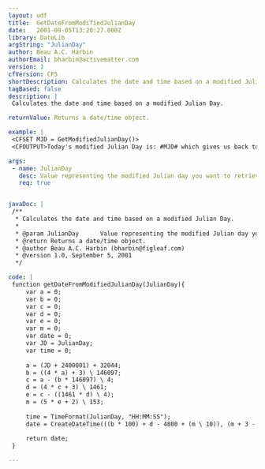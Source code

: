 ```yaml
---
layout: udf
title:  GetDateFromModifiedJulianDay
date:   2001-09-05T13:20:27.000Z
library: DateLib
argString: "JulianDay"
author: Beau A.C. Harbin
authorEmail: bharbin@activematter.com
version: 1
cfVersion: CF5
shortDescription: Calculates the date and time based on a modified Julian Day.
tagBased: false
description: |
 Calculates the date and time based on a modified Julian Day.

returnValue: Returns a date/time object.

example: |
 <CFSET MJD = GetModifiedJulianDay()>
 <CFOUTPUT>Today's modified Julian Day is: #MJD# which gives us back today's date: #GetDateFromModifiedJulianDay(MJD)#</CFOUTPUT>

args:
 - name: JulianDay
   desc: Value representing the modified Julian day you want to retrieve the date/time for.
   req: true


javaDoc: |
 /**
  * Calculates the date and time based on a modified Julian Day.
  * 
  * @param JulianDay      Value representing the modified Julian day you want to retrieve the date/time for. 
  * @return Returns a date/time object. 
  * @author Beau A.C. Harbin (bharbin@figleaf.com) 
  * @version 1.0, September 5, 2001 
  */

code: |
 function getDateFromModifiedJulianDay(JulianDay){
     var a = 0;
     var b = 0;
     var c = 0;
     var d = 0;
     var e = 0;
     var m = 0;
     var date = 0;
     var JD = JulianDay;
     var time = 0;
     
     a = (JD + 2400001) + 32044;
     b = ((4 * a) + 3) \ 146097;
     c = a - (b * 146097) \ 4;
     d = (4 * c + 3) \ 1461;
     e = c - ((1461 * d) \ 4);
     m = (5 * e + 2) \ 153;
 
     time = TimeFormat(JulianDay, "HH:MM:SS");
     date = CreateDateTime(((b * 100) + d - 4800 + (m \ 10)), (m + 3 - (12 * (m \ 10))), ((e - (153 * m + 2) \ 5) + 1), DatePart("h", time), DatePart("n", time), DatePart("s", time));
     
     return date;
 }

---
```


